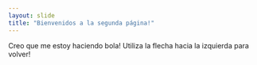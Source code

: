 ```yaml
---
layout: slide
title: "Bienvenidos a la segunda página!"
---
```

Creo que me estoy haciendo bola!
Utiliza la flecha hacia la izquierda para volver!
